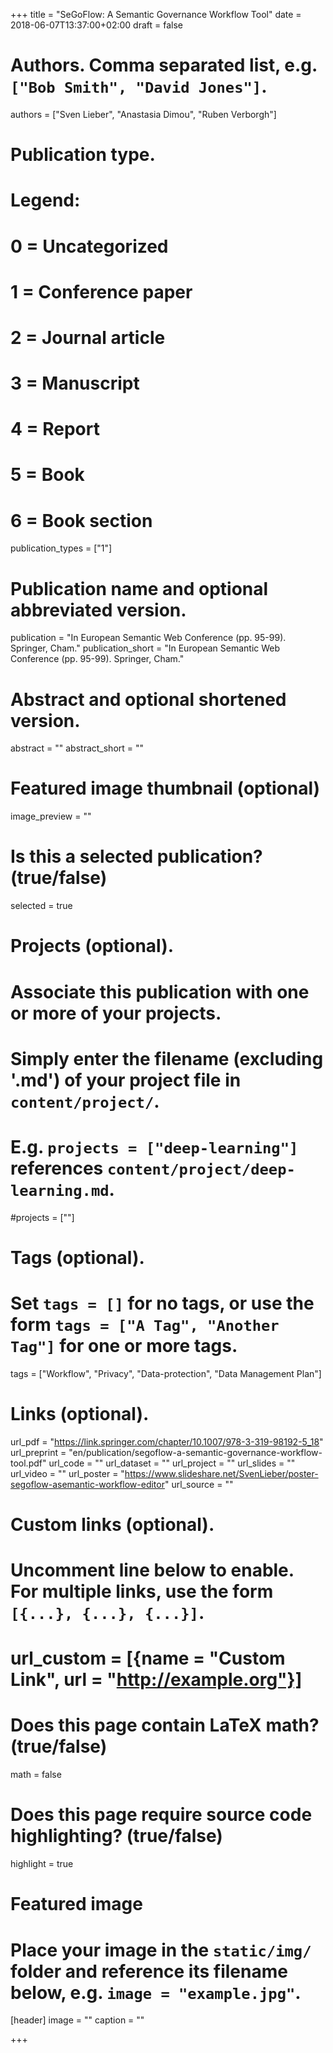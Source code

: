 +++
title = "SeGoFlow: A Semantic Governance Workflow Tool"
date = 2018-06-07T13:37:00+02:00
draft = false

# Authors. Comma separated list, e.g. `["Bob Smith", "David Jones"]`.
authors = ["Sven Lieber", "Anastasia Dimou", "Ruben Verborgh"]

# Publication type.
# Legend:
# 0 = Uncategorized
# 1 = Conference paper
# 2 = Journal article
# 3 = Manuscript
# 4 = Report
# 5 = Book
# 6 = Book section
publication_types = ["1"]

# Publication name and optional abbreviated version.
publication = "In European Semantic Web Conference (pp. 95-99). Springer, Cham."
publication_short = "In European Semantic Web Conference (pp. 95-99). Springer, Cham."

# Abstract and optional shortened version.
abstract = ""
abstract_short = ""

# Featured image thumbnail (optional)
image_preview = ""

# Is this a selected publication? (true/false)
selected = true

# Projects (optional).
#   Associate this publication with one or more of your projects.
#   Simply enter the filename (excluding '.md') of your project file in `content/project/`.
#   E.g. `projects = ["deep-learning"]` references `content/project/deep-learning.md`.
#projects = [""]

# Tags (optional).
#   Set `tags = []` for no tags, or use the form `tags = ["A Tag", "Another Tag"]` for one or more tags.
tags = ["Workflow", "Privacy", "Data-protection", "Data Management Plan"]

# Links (optional).
url_pdf = "https://link.springer.com/chapter/10.1007/978-3-319-98192-5_18"
url_preprint = "en/publication/segoflow-a-semantic-governance-workflow-tool.pdf"
url_code = ""
url_dataset = ""
url_project = ""
url_slides = ""
url_video = ""
url_poster = "https://www.slideshare.net/SvenLieber/poster-segoflow-asemantic-workflow-editor"
url_source = ""

# Custom links (optional).
#   Uncomment line below to enable. For multiple links, use the form `[{...}, {...}, {...}]`.
# url_custom = [{name = "Custom Link", url = "http://example.org"}]

# Does this page contain LaTeX math? (true/false)
math = false

# Does this page require source code highlighting? (true/false)
highlight = true

# Featured image
# Place your image in the `static/img/` folder and reference its filename below, e.g. `image = "example.jpg"`.
[header]
image = ""
caption = ""

+++


